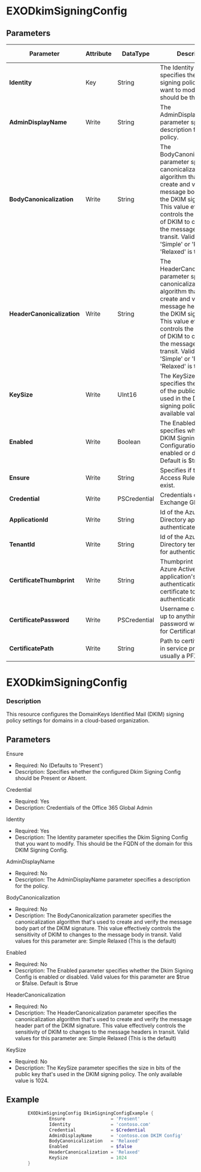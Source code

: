 ﻿# EXODkimSigningConfig

## Parameters

| Parameter | Attribute | DataType | Description | Allowed Values |
| --- | --- | --- | --- | --- |
| **Identity** | Key | String | The Identity parameter specifies the DKIM signing policy that you want to modify.  This should be the FQDN.  ||
| **AdminDisplayName** | Write | String | The AdminDisplayName parameter specifies a description for the policy. ||
| **BodyCanonicalization** | Write | String | The BodyCanonicalization parameter specifies the canonicalization algorithm that's used to create and verify the message body part of the DKIM signature. This value effectively controls the sensitivity of DKIM to changes to the message body in transit. Valid values are 'Simple' or 'Relaxed'.  'Relaxed' is the default. |Simple, Relaxed|
| **HeaderCanonicalization** | Write | String | The HeaderCanonicalization parameter specifies the canonicalization algorithm that's used to create and verify the message header part of the DKIM signature. This value effectively controls the sensitivity of DKIM to changes to the message headers in transit. Valid values are 'Simple' or 'Relaxed'.  'Relaxed' is the default. |Simple, Relaxed|
| **KeySize** | Write | UInt16 | The KeySize parameter specifies the size in bits of the public key that's used in the DKIM signing policy. The only available value is 1024. |1024|
| **Enabled** | Write | Boolean | The Enabled parameter specifies whether the DKIM Signing Configuration is enabled or disabled. Default is $true. ||
| **Ensure** | Write | String | Specifies if this Client Access Rule should exist. |Present, Absent|
| **Credential** | Write | PSCredential | Credentials of the Exchange Global Admin ||
| **ApplicationId** | Write | String | Id of the Azure Active Directory application to authenticate with. ||
| **TenantId** | Write | String | Id of the Azure Active Directory tenant used for authentication. ||
| **CertificateThumbprint** | Write | String | Thumbprint of the Azure Active Directory application's authentication certificate to use for authentication. ||
| **CertificatePassword** | Write | PSCredential | Username can be made up to anything but password will be used for CertificatePassword ||
| **CertificatePath** | Write | String | Path to certificate used in service principal usually a PFX file. ||

# EXODkimSigningConfig

### Description

This resource configures the DomainKeys Identified Mail (DKIM) signing policy
settings for domains in a cloud-based organization.

## Parameters

Ensure

- Required: No (Defaults to 'Present')
- Description: Specifies whether the configured Dkim Signing Config
  should be Present or Absent.

Credential

- Required: Yes
- Description: Credentials of the Office 365 Global Admin

Identity

- Required: Yes
- Description: The Identity parameter specifies the Dkim Signing Config
    that you want to modify.
    This should be the FQDN of the domain for this DKIM Signing Config.

AdminDisplayName

- Required: No
- Description: The AdminDisplayName parameter specifies a description
  for the policy.

BodyCanonicalization

- Required: No
- Description: The BodyCanonicalization parameter specifies the
  canonicalization algorithm that's used to create and verify the
  message body part of the DKIM signature. This value effectively controls
  the sensitivity of DKIM to changes to the message body in transit.
  Valid values for this parameter are:
      Simple
      Relaxed (This is the default)

Enabled

- Required: No
- Description: The Enabled parameter specifies whether the
  Dkim Signing Config is enabled or disabled.
  Valid values for this parameter are $true or $false. Default is $true

HeaderCanonicalization

- Required: No
- Description: The HeaderCanonicalization parameter specifies the
  canonicalization algorithm that's used to create and verify the
  message header part of the DKIM signature.
  This value effectively controls the sensitivity of DKIM to changes
  to the message headers in transit.
  Valid values for this parameter are:
      Simple
      Relaxed (This is the default)

KeySize

- Required: No
- Description: The KeySize parameter specifies the size in bits of the
  public key that's used in the DKIM signing policy.
  The only available value is 1024.

## Example

```PowerShell
        EXODkimSigningConfig DkimSigningConfigExample {
                Ensure                 = 'Present'
                Identity               = 'contoso.com'
                Credential             = $Credential
                AdminDisplayName       = 'contoso.com DKIM Config'
                BodyCanonicalization   = 'Relaxed'
                Enabled                = $false
                HeaderCanonicalization = 'Relaxed'
                KeySize                = 1024
        }
```


